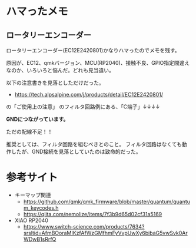 # ハマったメモ

## ロータリーエンコーダー
ロータリーエンコーダー(EC12E2420801)かなりハマったのでメモを残す。

原因が、EC12、qmkバージョン、MCU(RP2040)、接触不良、GPIO指定間違えなのか、いろいろと悩んだ。どれも見当違い。

以下の注意書きを見落としただけだった。

- https://tech.alpsalpine.com/j/products/detail/EC12E2420801/

の「ご使用上の注意」
のフィルタ回路例にある、「C端子」↓↓↓↓

**GNDにつながっています。**

ただの配線不足！！

推奨としては、フィルタ回路を組むべきとのこと。
フィルタ回路はなくても動作したが、GND接続を見落としていたのは致命的だった。

# 参考サイト
- キーマップ関連
    - https://github.com/qmk/qmk_firmware/blob/master/quantum/quantum_keycodes.h
    - https://qiita.com/nemolize/items/7f3b9d65d02cf31a5169
- XIAO RP2040
    - https://www.switch-science.com/products/7634?srsltid=AfmBOoraMIKzfAfWzGMfhmFyVvpUwXy6bibaG5vwSvk0ArWDwB1sRrfQ